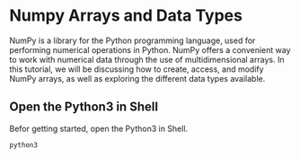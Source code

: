 # Numpy Arrays and Data Types

NumPy is a library for the Python programming language, used for performing numerical operations in Python. NumPy offers a convenient way to work with numerical data through the use of multidimensional arrays. In this tutorial, we will be discussing how to create, access, and modify NumPy arrays, as well as exploring the different data types available.

## Open the Python3 in Shell
Befor getting started, open the Python3 in Shell.
```bash
python3
```